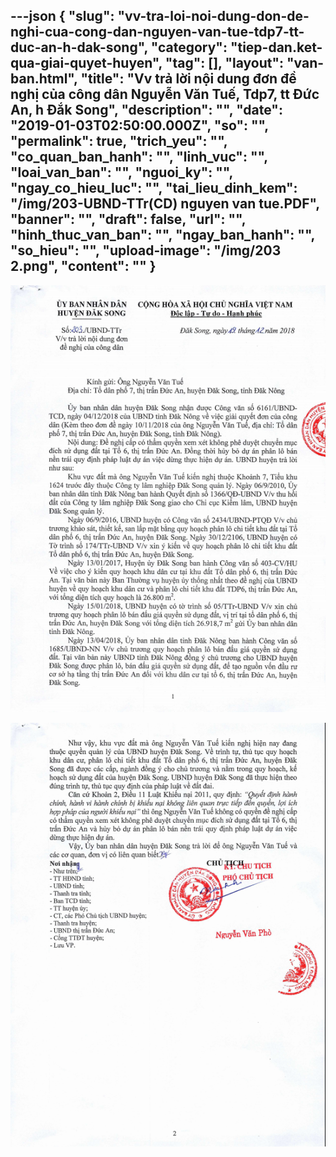 ---json
{
    "slug": "vv-tra-loi-noi-dung-don-de-nghi-cua-cong-dan-nguyen-van-tue-tdp7-tt-duc-an-h-dak-song",
    "category": "tiep-dan.ket-qua-giai-quyet-huyen",
    "tag": [],
    "layout": "van-ban.html",
    "title": "Vv trả lời nội dung đơn đề nghị của công dân Nguyễn Văn Tuế, Tdp7, tt Đức An, h Đắk Song",
    "description": "",
    "date": "2019-01-03T02:50:00.000Z",
    "so": "",
    "permalink": true,
    "trich_yeu": "",
    "co_quan_ban_hanh": "",
    "linh_vuc": "",
    "loai_van_ban": "",
    "nguoi_ky": "",
    "ngay_co_hieu_luc": "",
    "tai_lieu_dinh_kem": "/img/203-UBND-TTr(CD) nguyen van tue.PDF",
    "banner": "",
    "draft": false,
    "url": "",
    "hinh_thuc_van_ban": "",
    "ngay_ban_hanh": "",
    "so_hieu": "",
    "upload-image": "/img/203 2.png",
    "__content__": ""
}
---
<p><img alt="" src="/img/203 1.png" /></p>

<p><img alt="" src="/img/203 2.png" /></p>
